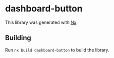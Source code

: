# dashboard-button

This library was generated with [Nx](https://nx.dev).

## Building

Run `nx build dashboard-button` to build the library.
